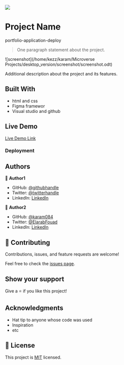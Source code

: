 ![](https://github.com/karam084/portfolio_desktop_version/tree/portfolio-application-deploy)

# Project Name

portfolio-application-deploy

> One paragraph statement about the project.

![screenshot](/home/kezz/karam/Microverse Projects/desktop_version/screenshot/screenshot.odt)

Additional description about the project and its features.

## Built With

- html and css
- Figma framewor
- Visual studio and github

## Live Demo

[Live Demo Link](https://karam084.github.io/portfolio_desktop_version/)

### Deployment

## Authors

👤 **Author1**

- GitHub: [@githubhandle](https://github.com/githubhandle)
- Twitter: [@twitterhandle](https://twitter.com/twitterhandle)
- LinkedIn: [LinkedIn](https://linkedin.com/in/linkedinhandle)

👤 **Author2**

- GitHub: [@karam084](https://github.com/karam084)
- Twitter: [@ElarabFouad](https://twitter.com/ElarabFouad)
- LinkedIn: [LinkedIn](https://www.linkedin.com/in/karam-fouad-179830214/)

## 🤝 Contributing

Contributions, issues, and feature requests are welcome!

Feel free to check the [issues page](../../issues/).

## Show your support

Give a ⭐️ if you like this project!

## Acknowledgments

- Hat tip to anyone whose code was used
- Inspiration
- etc

## 📝 License

This project is [MIT](./MIT.md) licensed.
